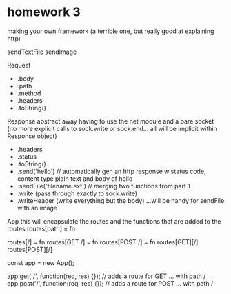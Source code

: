 homework 3
====
making your own framework (a terrible one, but really good at explaining http)

sendTextFile
sendImage



Request
* .body
* .path
* .method
* .headers
* .toString()

Response
abstract away having to use the net module and a bare socket
(no more explicit calls to sock.write or sock.end... all will be implicit
within Response object)

* .headers
* .status
* .toString()
* .send('hello') // automatically gen an http response w status code, content type plain text and body of hello
* .sendFile('filename.ext') // merging two functions from part 1
* .write (pass through exactly to sock.write)
* .writeHeader (write everything but the body) ...will be handy for sendFile with an image

App
this will encapsulate the routes and the functions that are added to the routes
routes[path] = fn


routes[/] = fn
routes[GET /] = fn
routes[POST /] = fn
routes[GET][/]
routes[POST][/]


const app = new App();

app.get('/', function(req, res) {}); // adds a route for GET ... with path /
app.post('/', function(req, res) {}); // adds a route for POST ... with path /

















